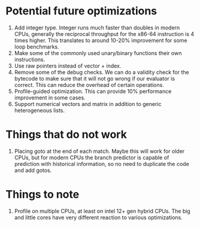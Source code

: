 # Potential future optimizations

1. Add integer type. Integer runs much faster than doubles in modern CPUs,
   generally the reciprocal throughput for the x86-64 instruction is 4 times higher.
   This translates to around 10-20% improvement for some loop benchmarks.
2. Make some of the commonly used unary/binary functions their own instructions.
3. Use raw pointers instead of vector + index.
4. Remove some of the debug checks. We can do a validity check for the bytecode
   to make sure that it will not go wrong if our evaluator is correct.
   This can reduce the overhead of certain operations.
5. Profile-guided optimization. This can provide 10% performance improvement in
   some cases.
6. Support numerical vectors and matrix in addition to generic heterogeneous
   lists.

# Things that do not work

1. Placing goto at the end of each match. Maybe this will work for older CPUs,
   but for modern CPUs the branch predictor is capable of prediction with
   historical information, so no need to duplicate the code and add gotos.

# Things to note

1. Profile on multiple CPUs, at least on intel 12+ gen hybrid CPUs. The big and
   little cores have very different reaction to various optimizations.


